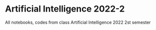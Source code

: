 # Artificial Intelligence 2022-2

All notebooks, codes from class Artificial Intelligence 2022 2st semester
